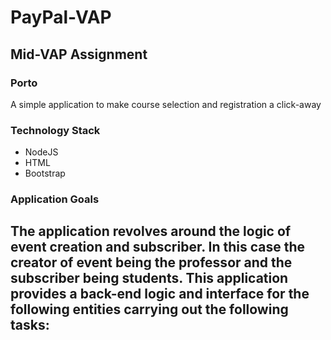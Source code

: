 # PayPal-VAP

## Mid-VAP Assignment

### Porto
A simple application to make course selection and registration a click-away

### Technology Stack
* NodeJS
* HTML
* Bootstrap

### Application Goals

The application revolves around the logic of event creation and subscriber. In this case the creator of event being the professor and the subscriber being students. This application provides a back-end logic and interface for the following entities carrying out the following tasks:
- 